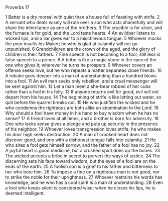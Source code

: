 Proverbs 17

1	Better is a dry morsel with quiet than a house full of feasting with strife.
2	A servant who deals wisely will rule over a son who acts shamefully and will share the inheritance as one of the brothers.
3	The crucible is for silver, and the furnace is for gold, and the Lord tests hearts.
4	An evildoer listens to wicked lips, and a liar gives ear to a mischievous tongue.
5	Whoever mocks the poor insults his Maker; he who is glad at calamity will not go unpunished.
6	Grandchildren are the crown of the aged, and the glory of children is their fathers.
7	Fine speech is not becoming to a fool; still less is false speech to a prince.
8	A bribe is like a magic stone in the eyes of the one who gives it; wherever he turns he prospers.
9	Whoever covers an offense seeks love, but he who repeats a matter separates close friends.
10	A rebuke goes deeper into a man of understanding than a hundred blows into a fool.
11	An evil man seeks only rebellion, and a cruel messenger will be sent against him.
12	Let a man meet a she-bear robbed of her cubs rather than a fool in his folly.
13	If anyone returns evil for good, evil will not depart from his house.
14	The beginning of strife is like letting out water, so quit before the quarrel breaks out.
15	He who justifies the wicked and he who condemns the righteous are both alike an abomination to the Lord.
16	Why should a fool have money in his hand to buy wisdom when he has no sense?
17	A friend loves at all times, and a brother is born for adversity.
18	One who lacks sense gives a pledge and puts up security in the presence of his neighbor.
19	Whoever loves transgression loves strife; he who makes his door high seeks destruction.
20	A man of crooked heart does not discover good, and one with a dishonest tongue falls into calamity.
21	He who sires a fool gets himself sorrow, and the father of a fool has no joy.
22	A joyful heart is good medicine, but a crushed spirit dries up the bones.
23	The wicked accepts a bribe in secret to pervert the ways of justice.
24	The discerning sets his face toward wisdom, but the eyes of a fool are on the ends of the earth.
25	A foolish son is a grief to his father and bitterness to her who bore him.
26	To impose a fine on a righteous man is not good, nor to strike the noble for their uprightness.
27	Whoever restrains his words has knowledge, and he who has a cool spirit is a man of understanding.
28	Even a fool who keeps silent is considered wise; when he closes his lips, he is deemed intelligent.

